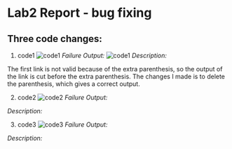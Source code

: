 # Lab2 Report - bug fixing

## Three code changes:
1. code1
![code1](https://user-images.githubusercontent.com/97651152/151647934-71a3b073-61b7-4d6f-8641-dcf10ab00de3.png)
*Failure Output:*
![code1](https://user-images.githubusercontent.com/97651152/151647822-413ddf78-d51e-434e-a277-17aaf281124f.png)
*Description:*

The first link is not valid because of the extra parenthesis, so the output of the link is cut before the extra parenthesis. The changes I made is to delete the parenthesis, which gives a correct output.

2. code2
![code2](https://user-images.githubusercontent.com/97651152/151642536-5315f954-9e28-4a70-801c-ed960c8229bf.png)
*Failure Output:*

*Description:*


3. code3
![code3](https://user-images.githubusercontent.com/97651152/151647702-e584cf20-ceb8-4edd-828d-53c7a88d779e.png)
*Failure Output:*

*Description:*
